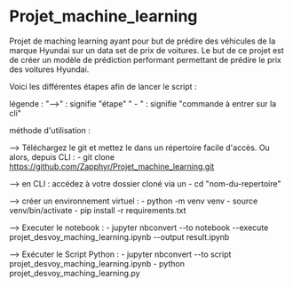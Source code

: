 # Projet_machine_learning
Projet de maching learning ayant pour but de prédire des véhicules de la marque Hyundai sur un data set de prix de voitures. Le but de ce projet est de créer un modèle de prédiction performant permettant de prédire le prix des voitures Hyundai.

Voici les différentes étapes afin de lancer le script :

légende : 
"-->" : signifie "étape"
" - " : signifie "commande à entrer sur la cli"

méthode d'utilisation :

--> Téléchargez le git et mettez le dans un répertoire facile d'accès. 
Ou alors, depuis CLI : - git clone https://github.com/Zapphyr/Projet_machine_learning.git

--> en CLI : accédez à votre dossier cloné via un - cd "nom-du-repertoire"

--> créer un environnement virtuel :
    - python -m venv venv
    - source venv/bin/activate
    - pip install -r requirements.txt
    
--> Executer le notebook :
    - jupyter nbconvert --to notebook --execute projet_desvoy_maching_learning.ipynb --output result.ipynb

--> Exécuter le Script Python :
    - jupyter nbconvert --to script projet_desvoy_maching_learning.ipynb
    - python projet_desvoy_maching_learning.py
